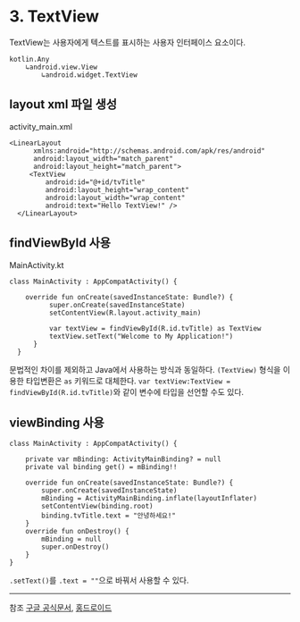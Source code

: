 # 3. TextView

TextView는 사용자에게 텍스트를 표시하는 사용자 인터페이스 요소이다.

```
kotlin.Any
    ↳android.view.View
        ↳android.widget.TextView
```

## layout xml 파일 생성

activity_main.xml

```
<LinearLayout
      xmlns:android="http://schemas.android.com/apk/res/android"
      android:layout_width="match_parent"
      android:layout_height="match_parent">
     <TextView
         android:id="@+id/tvTitle"
         android:layout_height="wrap_content"
         android:layout_width="wrap_content"
         android:text="Hello TextView!" />
  </LinearLayout>
```

## findViewById 사용

MainActivity.kt

```
class MainActivity : AppCompatActivity() {

    override fun onCreate(savedInstanceState: Bundle?) {
          super.onCreate(savedInstanceState)
          setContentView(R.layout.activity_main)

          var textView = findViewById(R.id.tvTitle) as TextView
          textView.setText("Welcome to My Application!")
      }
  }

```

문법적인 차이를 제외하고 Java에서 사용하는 방식과 동일하다.
`(TextView)` 형식을 이용한 타입변환은 `as` 키워드로 대체한다.
`var textView:TextView = findViewById(R.id.tvTitle)`와 같이 변수에 타입을 선언할 수도 있다.

## viewBinding 사용

```
class MainActivity : AppCompatActivity() {

    private var mBinding: ActivityMainBinding? = null
    private val binding get() = mBinding!!

    override fun onCreate(savedInstanceState: Bundle?) {
        super.onCreate(savedInstanceState)
        mBinding = ActivityMainBinding.inflate(layoutInflater)
        setContentView(binding.root)
        binding.tvTitle.text = "안녕하세요!"
    }
    override fun onDestroy() {
        mBinding = null
        super.onDestroy()
    }
}

```

`.setText()`를 `.text = ""`으로 바꿔서 사용할 수 있다.

---

참조
[구글 공식문서](https://developer.android.com/reference/kotlin/android/widget/TextView),
[홍드로이드](https://www.youtube.com/watch?v=IaXhn_I_ziY&list=PLC51MBz7PMywN2GJ53aF0UO5fnHGjW35a&index=1)
